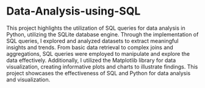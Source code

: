 # Data-Analysis-using-SQL

This project highlights the utilization of SQL queries for data analysis in Python, utilizing the SQLite database engine. Through the implementation of SQL queries, I explored and analyzed datasets to extract meaningful insights and trends. From basic data retrieval to complex joins and aggregations, SQL queries were employed to manipulate and explore the data effectively. Additionally, I utilized the Matplotlib library for data visualization, creating informative plots and charts to illustrate findings. This project showcases the effectiveness of SQL and Python for data analysis and visualization.
